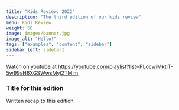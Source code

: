 ```yaml
---
title: "Kids Review: 2022"
description: "The third edition of our kids review"
menu: Kids Review
weight: 50
image: images/banner.jpg
image_alt: "Hello!"
tags: ["examples", "content", "sidebar"]
sidebar_left: sidebar1
---
```


Watch on youtube at https://youtube.com/playlist?list=PLocwiMktiT-5w99sH6XGSWwsMyj2TMlm_

### Title for this edition
Written recap to this edition